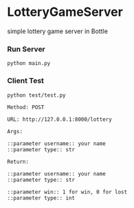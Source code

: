 # LotteryGameServer
simple lottery game server in Bottle

### Run Server

`python main.py`


### Client Test

`python test/test.py`

```
Method: POST

URL: http://127.0.0.1:8000/lottery

Args:

::parameter username:: your name
::parameter type:: str

Return:

::parameter username:: your name
::parameter type:: str

::parameter win:: 1 for win, 0 for lost
::parameter type:: int
```
